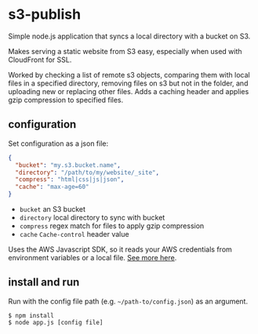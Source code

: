# s3-publish

Simple node.js application that syncs a local directory with a bucket on S3.

Makes serving a static website from S3 easy, especially when used with CloudFront for SSL.

Worked by checking a list of remote s3 objects, comparing them with local files in a specified directory, removing files on s3 but not in the folder, and uploading new or replacing other files. Adds a caching header and applies gzip compression to specified files. 

## configuration

Set configuration as a json file:

```json
{
  "bucket": "my.s3.bucket.name",
  "directory": "/path/to/my/website/_site",
  "compress": "html|css|js|json",
  "cache": "max-age=60"
}
```

- `bucket` an S3 bucket
- `directory` local directory to sync with bucket
- `compress` regex match for files to apply gzip compression
- `cache` `Cache-control` header value

Uses the AWS Javascript SDK, so it reads your AWS credentials from environment variables or a local file. [See more here](http://docs.aws.amazon.com/AWSJavaScriptSDK/guide/node-configuring.html#Setting_AWS_Credentials).

## install and run

Run with the config file path (e.g. `~/path-to/config.json`) as an argument.

```
$ npm install
$ node app.js [config file]
```
